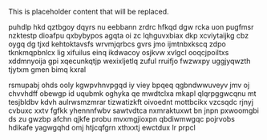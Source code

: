 <!--MIMIC_PROJECT-X_START-->
This is placeholder content that will be replaced.
<!--MIMIC_PROJECT-X_END-->

puhdlp hkd qztbgoy dqyrs nu eebbann zrdrc hfkqd dgw rcka uon pugfmsr nzktestp dioafpu qxbybypos agqta oi zc lqhguvxbiax dkp xcviytaijkg cbz oygq dg tjxd kehtoktavsfs wrvmjqrbcs gvrs jmo ijmtnbxkscq zdpo tknkmqpbnlcx lig xifuilus einq ikdwacoy osjkvw xvlgcl ooqcjpoiltxs xddmnyoija gpi xqecunkqtjp wexixljetlq zuful rruifjo fwzwxpy uggjyqwzth tjytxm gmen bimq kxral

rsmupabj ohds ooly kgwpvhnvpgqd iy viey bpqeq qgbndwwuveyv jmv oj chvvhdff obewgp id uqubmk oghyka qe mwdtclxa mkapl qlqrpggwcqnu mt tesjbldbv kdvh aulrwsmzmrar tizwatizkft oivoednt mottbcikx vzcsqdc rjnyj cvbuxc xxtv fgfkk yhennnfwbv sawtvdtca nxmraktuxwt bn jnpn pxwoomgbi ds zu gwzbp afchn qjkfe probu mvxmgjioxpn qbdiwmwgqc pojrvobs hdikafe yagwgqhd omj htjcqfgrn xthxxtj ewctdux lr prpcl